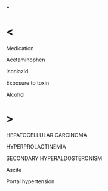 # .

# <

Medication

Acetaminophen

Isoniazid

Exposure to toxin

Alcohol

# >

HEPATOCELLULAR CARCINOMA

HYPERPROLACTINEMIA

SECONDARY HYPERALDOSTERONISM

Ascite

Portal hypertension
